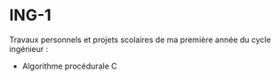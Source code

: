 # ING-1
Travaux personnels et projets scolaires de ma première année du cycle ingénieur :
  - Algorithme procédurale C
